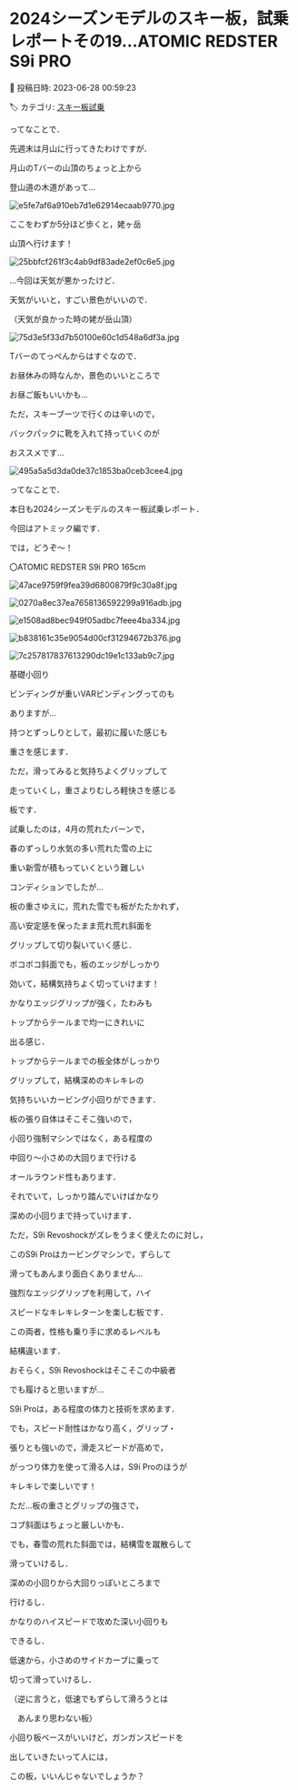 # 2024シーズンモデルのスキー板，試乗レポートその19…ATOMIC REDSTER S9i PRO

📅 投稿日時: 2023-06-28 00:59:23

🏷️ カテゴリ: [スキー板試乗](c0bd8048615710cee890e403a36cc9a2b.md)

ってなことで．


先週末は月山に行ってきたわけですが．





月山のTバーの山頂のちょっと上から


登山道の木道があって…




![e5fe7af6a910eb7d1e62914ecaab9770.jpg](images/e5fe7af6a910eb7d1e62914ecaab9770.jpg)







ここをわずか5分ほど歩くと，姥ヶ岳


山頂へ行けます！




![25bbfcf261f3c4ab9df83ade2ef0c6e5.jpg](images/25bbfcf261f3c4ab9df83ade2ef0c6e5.jpg)







…今回は天気が悪かったけど．


天気がいいと，すごい景色がいいので．


（天気が良かった時の姥が岳山頂）




![75d3e5f33d7b50100e60c1d548a6df3a.jpg](images/75d3e5f33d7b50100e60c1d548a6df3a.jpg)







Tバーのてっぺんからはすぐなので．


お昼休みの時なんか，景色のいいところで


お昼ご飯もいいかも…


ただ，スキーブーツで行くのは辛いので，


バックパックに靴を入れて持っていくのが


おススメです…




![495a5a5d3da0de37c1853ba0ceb3cee4.jpg](images/495a5a5d3da0de37c1853ba0ceb3cee4.jpg)







ってなことで．


本日も2024シーズンモデルのスキー板試乗レポート．


今回はアトミック編です．


では，どうぞ～！[]()





〇ATOMIC REDSTER S9i PRO 165cm







![47ace9759f9fea39d6800879f9c30a8f.jpg](images/47ace9759f9fea39d6800879f9c30a8f.jpg)









![0270a8ec37ea7658136592299a916adb.jpg](images/0270a8ec37ea7658136592299a916adb.jpg)









![e1508ad8bec949f05adbc7feee4ba334.jpg](images/e1508ad8bec949f05adbc7feee4ba334.jpg)









![b838161c35e9054d00cf31294672b376.jpg](images/b838161c35e9054d00cf31294672b376.jpg)









![7c257817837613290dc19e1c133ab9c7.jpg](images/7c257817837613290dc19e1c133ab9c7.jpg)







基礎小回り





ビンディングが重いVARビンディングってのも


ありますが…


持つとずっしりとして，最初に履いた感じも


重さを感じます．





ただ，滑ってみると気持ちよくグリップして


走っていくし，重さよりむしろ軽快さを感じる


板です．





試乗したのは，4月の荒れたバーンで，


春のずっしり水気の多い荒れた雪の上に


重い新雪が積もっていくという難しい


コンディションでしたが…


板の重さゆえに，荒れた雪でも板がたたかれず，


高い安定感を保ったまま荒れ荒れ斜面を


グリップして切り裂いていく感じ．


ボコボコ斜面でも，板のエッジがしっかり


効いて，結構気持ちよく切っていけます！





かなりエッジグリップが強く，たわみも


トップからテールまで均一にきれいに


出る感じ．


トップからテールまでの板全体がしっかり


グリップして，結構深めのキレキレの


気持ちいいカービング小回りができます．





板の張り自体はそこそこ強いので，


小回り強制マシンではなく，ある程度の


中回り～小さめの大回りまで行ける


オールラウンド性もあります．


それでいて，しっかり踏んでいけばかなり


深めの小回りまで持っていけます．





ただ，S9i Revoshockがズレをうまく使えたのに対し，


このS9i Proはカービングマシンで，ずらして


滑ってもあんまり面白くありません…


強烈なエッジグリップを利用して，ハイ


スピードなキレキレターンを楽しむ板です．


この両者，性格も乗り手に求めるレベルも


結構違います．





おそらく，S9i Revoshockはそこそこの中級者


でも履けると思いますが…


S9i Proは，ある程度の体力と技術を求めます．


でも，スピード耐性はかなり高く，グリップ・


張りとも強いので，滑走スピードが高めで，


がっつり体力を使って滑る人は，S9i Proのほうが


キレキレで楽しいです！





ただ…板の重さとグリップの強さで，


コブ斜面はちょっと厳しいかも．


でも，春雪の荒れた斜面では，結構雪を蹴散らして


滑っていけるし．


深めの小回りから大回りっぽいところまで


行けるし．


かなりのハイスピードで攻めた深い小回りも


できるし．





低速から，小さめのサイドカーブに乗って


切って滑っていけるし．


（逆に言うと，低速でもずらして滑ろうとは


　あんまり思わない板）





小回り板ベースがいいけど，ガンガンスピードを


出していきたいって人には，


この板，いいんじゃないでしょうか？
